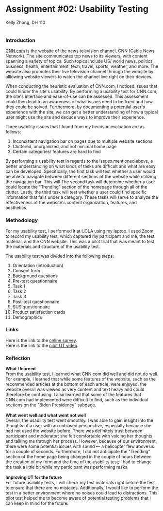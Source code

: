 # Assignment #02: Usability Testing
Kelly Zhong, DH 110
<br>
<br>

### Introduction
<a href="https://cnn.com"> CNN.com</a> is the website of the news television channel, CNN (Cable News Network). The site communicates top news to its viewers, with content spanning a variety of topics. Such topics include US/ world news, politics, business, health, entertainment, tech, travel, sports, weather, and more. The website also promotes their live television channel through the website by alllowing website viewers to watch the channel live right on their devices.

When conducting the heuristic evaluation of CNN.com, I noticed issues that could hinder the site's usability. By performing a usability test for CNN.com, the site's interface and ease-of-use can be assessed. This assessment could then lead to an awareness of what issues need to be fixed and how they could be solved. Furthermore, by documenting a potential user's experience with the site, we can get a better understanding of how a typical user might use the site and deduce ways to improve their experience. 

Three usability issues that I found from my heuristic evaluation are as follows: 
1. Inconsistent navigation bar on pages due to multiple website sections
2. Cluttered, unorganized, and not minimal home page
3. Certain categories/ features are hard to find

By performing a usability test in regards to the issues mentioned above, a better understanding on what kinds of tasks are difficult and what are easy can be developed. Specifically, the first task will test whether a user would be able to navigate between different sections of the website while utilizing the navigation bar. This will The second task will determine whether a user could locate the "Trending" section of the homepage through all of the clutter. Lastly, the third task will test whether a user could find specific information that falls under a category. These tasks will serve to analyze the effectiveness of the website's content organization, features, and aesthetics. 

### Methodology 
For my usability test, I performed it at UCLA using my laptop. I used Zoom to record my usability test, which captured my participant and me, the test material, and the CNN website. This was a pilot trial that was meant to test the materials and structure of the usability test. 

The usability test was divided into the following steps: 
1. Orientation (introduction)
2. Consent form 
3. Background questions 
4. Pre-test questionnaire 
5. Task 1
6. Task 2
7. Task 3
8. Post-test questionnaire 
9. SUS questionnaire 
10. Product satisfaction cards 
11. Demographics 

### Links 
Here is the link to the <a href="https://forms.gle/Nkw9h5uR2AMGibfs5"> online survey</a>. 
<br>
Here is the link to the <a href="https://drive.google.com/file/d/1bPtjnA_J8-ktpmwE1hHlWvwzY097XWFD/view?usp=sharing"> pilot UT video</a>. 

### Reflection 
**What I learned**
<br>
From the usability test, I learned what CNN.com did well and did not do well. For example, I learned that while some features of the website, such as the recommended articles at the bottom of each article, were enjoyed, the website overall was viewed as very content and text heavy and could therefore be confusing. I also learned that some of the features that CNN.com had implemented were difficult to find, such as the individual sections on the "Biden Presidency" subpage. 
<br>
<br>
**What went well and what went not well**
<br>
Overall, the usability test went smoothly. I was able to gain insight into the thoughts of a user with an unbiased perspective, especially because she had not used the website before. There was definitely trust between participant and moderator; she felt comfortable with voicing her thoughts and talking me through her process. However, because of our environment, there were some potential issues with sound — a helicopter flew above us for a couple of seconds. Furthermore, I did not anticipate the "Trending" section of the home page being changed in the couple of hours between the creation of my form and the time of the usability test; I had to change the task a little bit while my participant was performing rasks. 
<br>
<br>
**Improving UT for the future**
<br>
For future usability tests, I will check my test materials right before the test to ensure that there are no mistakes. Additionally, I would like to perform the test in a better environment where no noises could lead to distractions. This pilot test helped me to become aware of potential testing problems that I can keep in mind for the future. 
